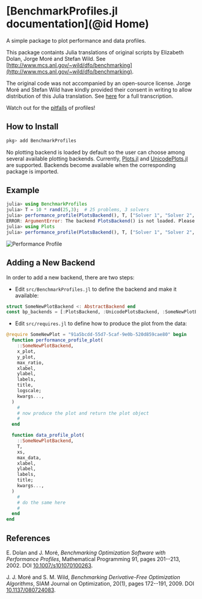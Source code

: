 # [BenchmarkProfiles.jl documentation](@id Home)

A simple package to plot performance and data profiles.

This package containts Julia translations of original scripts by Elizabeth Dolan, Jorge Moré and Stefan Wild.
See [http://www.mcs.anl.gov/~wild/dfo/benchmarking](http://www.mcs.anl.gov/~wild/dfo/benchmarking).

The original code was not accompanied by an open-source license. Jorge Moré and Stefan Wild have kindly provided their consent in writing to allow distribution of this Julia translation. See [here](https://github.com/JuliaSmoothOptimizers/BenchmarkProfiles.jl/tree/main/consent) for a full transcription.

Watch out for the [pitfalls](https://dl.acm.org/citation.cfm?id=2950048) of profiles!

## How to Install

```julia
pkg> add BenchmarkProfiles
```

No plotting backend is loaded by default so the user can choose among several available plotting backends.
Currently, [Plots.jl](https://github.com/JuliaPlots/Plots.jl) and [UnicodePlots.jl](https://github.com/Evizero/UnicodePlots.jl) are supported.
Backends become available when the corresponding package is imported.
## Example

```julia
julia> using BenchmarkProfiles
julia> T = 10 * rand(25,3);  # 25 problems, 3 solvers
julia> performance_profile(PlotsBackend(), T, ["Solver 1", "Solver 2", "Solver 3"], title="Celebrity Deathmatch")
ERROR: ArgumentError: The backend PlotsBackend() is not loaded. Please load the corresponding AD package.
julia> using Plots
julia> performance_profile(PlotsBackend(), T, ["Solver 1", "Solver 2", "Solver 3"], title="Celebrity Deathmatch")  # Success!
```

![Performance Profile](assets/random_profile.png)

## Adding a New Backend

In order to add a new backend, there are two steps:

- Edit `src/BenchmarkProfiles.jl` to define the backend and make it available:
```julia
struct SomeNewPlotBackend <: AbstractBackend end
const bp_backends = [:PlotsBackend, :UnicodePlotsBackend, :SomeNewPlotBackend]
```
- Edit `src/requires.jl` to define how to produce the plot from the data:
```julia
@require SomeNewPlot = "91a5bcdd-55d7-5caf-9e0b-520d859cae80" begin
  function performance_profile_plot(
    ::SomeNewPlotBackend,
    x_plot,
    y_plot,
    max_ratio,
    xlabel,
    ylabel,
    labels,
    title,
    logscale;
    kwargs...,
  )
    #
    # now produce the plot and return the plot object
    #
  end

  function data_profile_plot(
    ::SomeNewPlotBackend,
    T,
    xs,
    max_data,
    xlabel,
    ylabel,
    labels,
    title;
    kwargs...,
  )
    #
    # do the same here
    #
  end
end
```

## References

E. Dolan and J. Moré, *Benchmarking Optimization Software with Performance Profiles*, Mathematical Programming 91, pages 201--213, 2002. DOI [10.1007/s101070100263](https://dx.doi.org/10.1007/s101070100263).

J. J. Moré and S. M. Wild, *Benchmarking Derivative-Free Optimization Algorithms*, SIAM Journal on Optimization, 20(1), pages 172--191, 2009. DOI [10.1137/080724083](https://dx.doi.org/10.1137/080724083).
